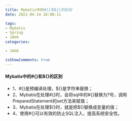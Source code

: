 ```yaml
---
title: Mybatis中的#{}和${}的区别
date: 2021-04-14 16:08:11

tags:
- Mybatis
- Spring
- JAVA
categories:

- JAVA

isShowComments: true
---
```


#### Mybatis中的#{}和${}的区别

- 1、#{}是预编译处理，\${}是字符串替换；
- 2、Mybatis在处理#{}时，会将sql中的#{}替换为?号，调用PreparedStatement的set方法来赋值；
- 3、Mybatis在处理${}时，就是把\${}替换成变量的值；
- 4、使用#{}可以有效的防止SQL注入，提高系统安全性。

